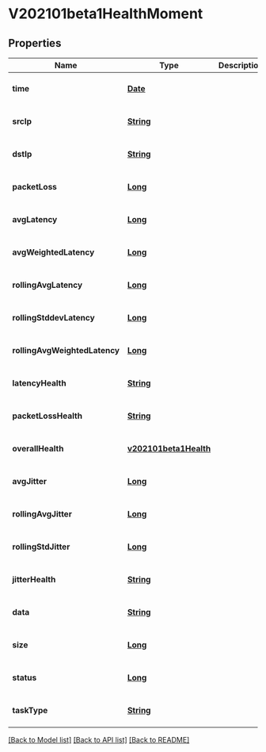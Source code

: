 # V202101beta1HealthMoment
## Properties

Name | Type | Description | Notes
------------ | ------------- | ------------- | -------------
**time** | [**Date**](DateTime.md) |  | [optional] [default to null]
**srcIp** | [**String**](string.md) |  | [optional] [default to null]
**dstIp** | [**String**](string.md) |  | [optional] [default to null]
**packetLoss** | [**Long**](long.md) |  | [optional] [default to null]
**avgLatency** | [**Long**](long.md) |  | [optional] [default to null]
**avgWeightedLatency** | [**Long**](long.md) |  | [optional] [default to null]
**rollingAvgLatency** | [**Long**](long.md) |  | [optional] [default to null]
**rollingStddevLatency** | [**Long**](long.md) |  | [optional] [default to null]
**rollingAvgWeightedLatency** | [**Long**](long.md) |  | [optional] [default to null]
**latencyHealth** | [**String**](string.md) |  | [optional] [default to null]
**packetLossHealth** | [**String**](string.md) |  | [optional] [default to null]
**overallHealth** | [**v202101beta1Health**](v202101beta1Health.md) |  | [optional] [default to null]
**avgJitter** | [**Long**](long.md) |  | [optional] [default to null]
**rollingAvgJitter** | [**Long**](long.md) |  | [optional] [default to null]
**rollingStdJitter** | [**Long**](long.md) |  | [optional] [default to null]
**jitterHealth** | [**String**](string.md) |  | [optional] [default to null]
**data** | [**String**](string.md) |  | [optional] [default to null]
**size** | [**Long**](long.md) |  | [optional] [default to null]
**status** | [**Long**](long.md) |  | [optional] [default to null]
**taskType** | [**String**](string.md) |  | [optional] [default to null]

[[Back to Model list]](../README.md#documentation-for-models) [[Back to API list]](../README.md#documentation-for-api-endpoints) [[Back to README]](../README.md)

